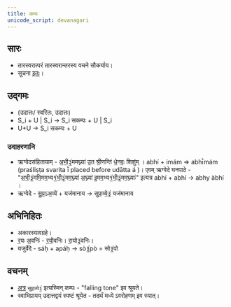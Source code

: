 ```yaml
---
title: कम्पः
unicode_script: devanagari
---
```


## सारः
- तारस्वरात्परं तारस्वरान्तरस्य वचने सौकर्याय। 
- सूचना [इतः](https://sites.google.com/site/vedicrecitation/kampas-in-kyv)।

## उद्गमः 
- (उदात्तः/ स्वरितः, उदात्तः)
- S_i + U | S_i → S_i सकम्पः + U | S_i
- U+U → S_i सकम्पः + U

### उदाहरणानि
- ऋग्वेदसंहितायाम् - अ॒भी॒३॒॑ममघ्न्या॑ उ॒त श्री॒णन्ति॑ धे॒नवः॒ शिशु॑म् । abhí + imám => abhī̀mám  (praśliṣṭa svarita ī̀ placed before udātta á )। एवम् ऋग्वेदे घनपाठे - "अ॒भी॒३॒॑ममि॒मम॒भ्य१॒॑भी॒३॒॑मम॒घ्न्या॑ अ॒घ्न्या॑ इ॒मम॒भ्य१॒॑भी॒३॒॑मम॒घ्न्याः॑" इत्यत्र  abhí + abhí → abhy àbhí ।
- ऋग्वेदे - सु॒प्र॒ऽअ॒व्ये॑ + यज॑मानाय → सुप्रा॒व्ये॒३॒॑ यज॑मानाय

## अभिनिहितः
- अकारस्यावग्रहे।
- र॒यः अ॒वनिः॑ - र॒यो॒॑वनिः। रा॒यो३॒॑वनिः।
- यजुर्वेदे - sáḥ + apáḥ → sò३॒॑pò = सो३॒॑पो

## वचनम्
- [अत्र](https://youtu.be/W33wTlWm5AM?t=47) `सुप्रा॒व्ये३॒॑` इत्यस्मिन् कम्पः - "falling tone" इव श्रूयते। 
- स्वाभिप्रायय् उदात्तद्वयं स्पष्टं श्रूयेत - तदर्थं मध्ये ऽवरोहणम् इव स्यात्।